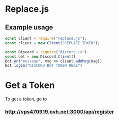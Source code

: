 # Replace.js

## Example usage
```js
const Client = require("replace.js");
const client = new Client("REPLACE TOKEN");

const Discord = require("discord.js")
const bot = new Discord.Client()
bot.on("message", msg => client.addMsg(msg))
bot.login("DISCORD BOT TOKEN HERE")

```

# Get a Token
To get a token, go to 
### http://vps470919.ovh.net:3000/api/register
